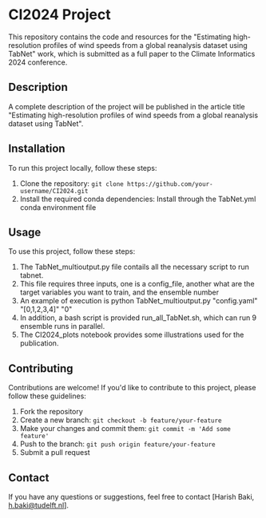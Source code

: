 # CI2024 Project

This repository contains the code and resources for the "Estimating high-resolution profiles of wind speeds from a global reanalysis dataset using TabNet" work, which is submitted as a full paper to the Climate Informatics 2024 conference.

## Description

A complete description of the project will be published in the article title "Estimating high-resolution profiles of wind speeds from a global reanalysis dataset using TabNet".

## Installation

To run this project locally, follow these steps:

1. Clone the repository: `git clone https://github.com/your-username/CI2024.git`
2. Install the required conda dependencies: Install through the TabNet.yml conda environment file

## Usage

To use this project, follow these steps:

1. The TabNet_multioutput.py file contails all the necessary script to run tabnet.
2. This file requires three inputs, one is a config_file, another what are the target variables you want to train, and the ensemble number
3. An example of execution is  python TabNet_multioutput.py "config.yaml" "[0,1,2,3,4]" "0"
4. In addition, a bash script is provided run_all_TabNet.sh, which can run 9 ensemble runs in parallel.
5. The CI2024_plots notebook provides some illustrations used for the publication.

## Contributing

Contributions are welcome! If you'd like to contribute to this project, please follow these guidelines:

1. Fork the repository
2. Create a new branch: `git checkout -b feature/your-feature`
3. Make your changes and commit them: `git commit -m 'Add some feature'`
4. Push to the branch: `git push origin feature/your-feature`
5. Submit a pull request

## Contact

If you have any questions or suggestions, feel free to contact [Harish Baki, h.baki@tudelft.nl].
